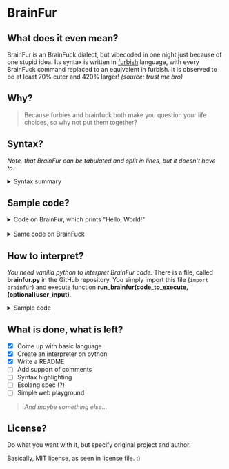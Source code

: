 # BrainFur
## What does it even mean?
BrainFur is an BrainFuck dialect, but vibecoded in one night just because of one stupid idea. Its syntax is written in [furbish](https://official-furby.fandom.com/wiki/Furbish_(language)) language, with every BrainFuck command replaced to an equivalent in furbish. It is observed to be at least 70% cuter and 420% larger! _(source: trust me bro)_

## Why?
> Because furbies and brainfuck both make you question your life choices, so why not put them together?

## Syntax?
_Note, that BrainFur can be tabulated and split in lines, but it doesn't have to._ 
<details markdown='1'><summary>Syntax summary</summary>

|   Furbish   | Brainfuck |         C Equivalent         | Literal Meaning | Interpretation in Dialect         |
|:-----------:|:---------:|:-----------------------------|:----------------|:----------------------------------|
| **tee-toh** | *(start)* | `char arr[30000];`<br>`memset(arr, 0, sizeof(arr));`<br>`int i = 0;` | birthday        | Program start marker              |
|   **dah**   |     `+`   | `arr[i]++;`                  | big             | Increment current cell value      |
|   **dee**   |     `-`   | `arr[i]--;`                  | little          | Decrement current cell value      |
| **tee-dah** |     `>`   | `i++;`                       | life + big      | Move pointer right                |
| **tee-dee** |     `<`   | `i--;`                       | life + little   | Move pointer left                 |
| **kah-nah** |     `.`   | `putchar(arr[i]);`           | place           | Output current cell as character  |
| **tah-tah** |     `,`   | `arr[i] = getchar();`        | receive         | Input character into current cell |
| **ah-mah**  |     `[`   | `while (arr[i]) {`           | have            | Start loop if cell is non-zero    |
| **oo-bah**  |     `]`   | `}`                          | over            | End loop                          |

</details>

## Sample code?
<details markdown='1'><summary>Code on BrainFur, which prints "Hello, World!"</summary>

```brainfur
tee-toh
dah dah dah dah dah dah dah dah dah dah
ah-mah
  tee-dah dah dah dah dah dah dah
  tee-dah dah dah dah dah dah dah dah dah dah dah
  tee-dah dah dah dah
  tee-dah dah
  tee-dee tee-dee tee-dee tee-dee
  dee
oo-bah
tee-dah dah dah
kah-nah
tee-dah dah
kah-nah
dah dah dah dah dah dah dah
kah-nah kah-nah
dah dah dah
kah-nah
tee-dah dah dah
kah-nah
tee-dee tee-dee
dah dah dah dah dah dah dah dah dah dah dah dah dah dah dah
kah-nah
tee-dah kah-nah
dah dah dah kah-nah
dee dee dee dee dee dee kah-nah
dee dee dee dee dee dee dee dee kah-nah
tee-dah dah kah-nah
tee-dah kah-nah
```

</details>

<br>

<details markdown='1'><summary>Same code on BrainFuck</summary>

```brainfuck
++++++++++[>+++++++>++++++++++>+++>+<<<<-]>++
.>+.+++++++..+++.>++.<<+++++++++++++++.>.+++.
------.--------.>+.>.
```

</details>

## How to interpret?
_You need vanilla python to interpret BrainFur code._ 
There is a file, called **brainfur.py** in the GitHub repository. You simply import this file (`import brainfur`) and execute function **run_brainfur(code_to_execute, (optional)user_input)**. 

<details markdown='1'><summary>Sample code</summary>

```python
import brainfur

run_brainfur("tah-tah kah-nah", input())
```

</details>

## What is done, what is left?
- [x] Come up with basic language
- [x] Create an interpreter on python
- [x] Write a README
- [ ] Add support of comments
- [ ] Syntax highlighting
- [ ] Esolang spec (?)
- [ ] Simple web playground
>  _And maybe something else..._

## License?
Do what you want with it, but specify original project and author. 

Basically, MIT license, as seen in license file. :)